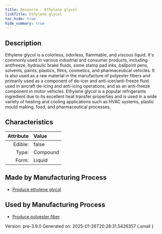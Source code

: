 ```yaml
---
title: Resource - Ethylene glycol
linkTitle: Ethylene glycol
toc_hide: true
hide_summary: true
---
```


## Description
 &#10;&#9;&#9;Ethylene glycol is a colorless, odorless, flammable, and viscous liquid.&#10;&#9;&#9;&#10;&#9;&#9;It&#39;s commonly used in various industrial and consumer products, including antifreeze, &#10;&#9;&#9;hydraulic brake fluids, some stamp pad inks, ballpoint pens, solvents, paints, &#10;&#9;&#9;plastics, films, cosmetics, and pharmaceutical vehicles.&#10;&#9;&#9;&#10;&#9;&#9;It is also used as a raw material in the manufacture of polyester fibers and&#10;&#9;&#9;primarily used as a component of de-icer and anti-icer/anti-freeze fluid &#10;&#9;&#9;used in aircraft de-icing and anti-icing operations, and as an anti-freeze &#10;&#9;&#9;component in motor vehicles.&#10;&#9;&#9;&#10;&#9;&#9;Ethylene glycol is a popular refrigerants ingredient due to its excellent &#10;&#9;&#9;heat transfer properties and is used in a wide variety of heating and cooling&#10;&#9;&#9;applications such as HVAC systems, plastic mould making, food, and pharmaceutical&#10;&#9;&#9;processes.&#10;&#9;

## Characteristics

| Attribute      | Value |
|--------:|:------|
|Edible:|false|
|Type:|Compound|
|Form:|Liquid|
 
## Made by Manufacturing Process

- [Produce ethylene glycol](/docs/definitions/process/produce-ethylene-glycol)

## Used by Manufacturing Process

- [Produce polyester fiber](/docs/definitions/process/produce-polyester-fiber)


    

Version: pre-3.9.0 Generated on: 2025-01-26T20:28:31.5426357
{.small }
